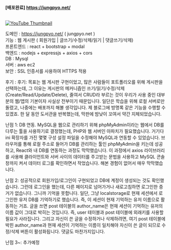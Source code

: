 **[배포완료] https://jungpyo.net/**

<br>[![YouTube Thumbnail](https://img.youtube.com/vi/33kBN3k13bY/0.jpg)](https://www.youtube.com/embed/33kBN3k13bY)


도메인 : https://jungpyo.net/ ( jungpyo.net )
<br>기능 : 웹 게시판 ( 회원가입 | 글쓰기/수정/삭제/읽기 | 댓글쓰기/삭제) 
<br>프론트엔드 : react +  bootstrap + modal 
<br>백엔드 : nodejs + expressjs  + axios + cors 
<br>DB : Mysql 
<br>서버 : aws ec2 
<br>보안 : SSL 인증서를 사용하여 HTTPS 적용 
<br>

후기 :
후기: 목표는 웹 게시판 구현이었고, 많은 사람들이 포트폴리오를 위해 게시판을 선택하는데, 그 이유는 게시판의 메커니즘인 쓰기/읽기/수정/삭제 (Create/Read/Update/Delete), 줄여서 CRUD라 부르는 것이 우리가 사용 중인 대부분의 웹/앱의 기본이자 사실상 전부이기 때문입니다. 일단은 학습을 위해 로컬 서버로만 돌렸고, 나중에는 배포까지 해볼 생각입니다. 제 블로그에 방명록 같은 기능을 수행할 수 있겠죠. 한 달 동안 도서관을 반복했는데, 막판에 밤낮이 꼬여서 약간 지체되었습니다.

난점 1: DB 연동. MySQL을 웹으로 관리하기 위해 phpMyAdmin이라는 웹에서 DB를 다루는 툴을 사용하기로 결정했는데, PHP와 웹 서버인 아파치가 필요했습니다. 거기다 ini 확장자를 가진 몇몇 구성 설정 파일을 수정해야 MySQL과 연동할 수 있었습니다. 브라우저를 통해 로컬 주소로 들어가 DB를 관리하는 툴인 phpMyAdmin을 키는데 성공하고, React와 내 DB를 연동하는 과정도 막막했습니다. 이 과정에서 axios 라이브러리를 사용해 클라이언트와 서버 사이의 데이터를 주고받는 문법을 사용하고 MySQL 콘솔창까지 켜서 데이터 로그를 확인하면서 작었습니다. 해본 경험이 없어서 매우 막막했습니다.

난점 2: 성공적으로 회원가입/로그인이 구현되었고 DB에 계정이 생성되는 것도 확인했습니다. 그런데 로그인을 했는데, 다른 페이지로 넘어가거나 새로고침하면 로그인한 증거가 없습니다. 그니까 기억을 못합니다. 일단, 그냥 localstorage로 현재 세션에서 로그인한 유저 DB를 기억하기로 했습니다. 즉, 이 세션이 현재 기억하는 유저 이름으로 활동하는 거죠. 글을 쓰면 post 테이블의 author_name은 현재 세션이 기억하는 유저의 이름 값이 그대로 박히는 것입니다. 즉, user 테이블과 post 테이블에 외래키를 사용할 필요가 사라집니다. 그리고 자신이 쓴 글을 수정하거나 삭제하려면, 여기 post 테이블에 박힌 author_name과 현재 세션이 기억하는 이름이 일치해야 자신이 쓴 글이 되므로 수정/삭제 버튼이 활성화됩니다. 댓글도 마찬가지입니다.

난점 3~: 추가예정
